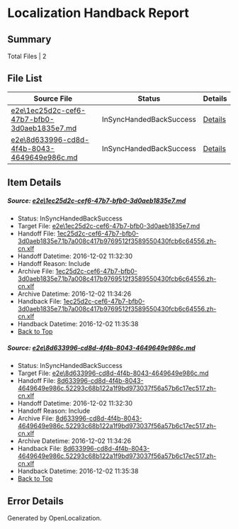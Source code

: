 # <a name='report-top'></a> Localization Handback Report

## Summary
 Total Files | 2

## File List
 Source File | Status | Details 
 ----------- | ------ | ------- 
 [e2e\1ec25d2c-cef6-47b7-bfb0-3d0aeb1835e7.md](https://github.com/OpenLocalizationTestOrg/ol-test0/blob/08b0e48835120b2bb6d3159696a743bb100a5aa2/e2e/1ec25d2c-cef6-47b7-bfb0-3d0aeb1835e7.md) | InSyncHandedBackSuccess | [Details](#220c89c7003c0ac48e03e6336e246a4b0c6b9c581)
 [e2e\8d633996-cd8d-4f4b-8043-4649649e986c.md](https://github.com/OpenLocalizationTestOrg/ol-test0/blob/08b0e48835120b2bb6d3159696a743bb100a5aa2/e2e/8d633996-cd8d-4f4b-8043-4649649e986c.md) | InSyncHandedBackSuccess | [Details](#467dc644aab02685e8923382680325ebb7ebebe72)

## Item Details
##### <a name='220c89c7003c0ac48e03e6336e246a4b0c6b9c581'></a> Source: [e2e\1ec25d2c-cef6-47b7-bfb0-3d0aeb1835e7.md](https://github.com/OpenLocalizationTestOrg/ol-test0/blob/08b0e48835120b2bb6d3159696a743bb100a5aa2/e2e/1ec25d2c-cef6-47b7-bfb0-3d0aeb1835e7.md)
* Status: InSyncHandedBackSuccess
* Target File: [e2e\1ec25d2c-cef6-47b7-bfb0-3d0aeb1835e7.md](https://github.com/OpenLocalizationTestOrg/ol-test0-zhcn/blob/ab56bd822b4ed372502e536aedf8c327035f4c60/e2e/1ec25d2c-cef6-47b7-bfb0-3d0aeb1835e7.md)
* Handoff File: [1ec25d2c-cef6-47b7-bfb0-3d0aeb1835e7.1b7a008c417b9769512f3589550430fcb6c64556.zh-cn.xlf](https://github.com/OpenLocalizationTestOrg/ol-test0-handoff/blob/09a0211e9841ffd99182d15debf31a2e6d8b731a/ol-handoff/OpenLocalizationTestOrg/ol-test0-zhcn/shujia/ht/1ec25d2c-cef6-47b7-bfb0-3d0aeb1835e7.1b7a008c417b9769512f3589550430fcb6c64556.zh-cn.xlf)
* Handoff Datetime: 2016-12-02 11:32:30
* Handoff Reason: Include
* Archive File: [1ec25d2c-cef6-47b7-bfb0-3d0aeb1835e7.1b7a008c417b9769512f3589550430fcb6c64556.zh-cn.xlf](https://github.com/OpenLocalizationTestOrg/ol-test0-handoff/blob/592f20c7642a245cc79fe9973202708eaae9cb5c/ol-archive/OpenLocalizationTestOrg/ol-test0-zhcn/shujia/ht/1ec25d2c-cef6-47b7-bfb0-3d0aeb1835e7.1b7a008c417b9769512f3589550430fcb6c64556.zh-cn.xlf)
* Archive Datetime: 2016-12-02 11:34:26
* Handback File: [1ec25d2c-cef6-47b7-bfb0-3d0aeb1835e7.1b7a008c417b9769512f3589550430fcb6c64556.zh-cn.xlf](https://github.com/OpenLocalizationTestOrg/ol-test0-handback/blob/bf3294a1d823d7cff5770ce80b3751c028e46ff2/ol-handback/OpenLocalizationTestOrg/ol-test0-zhcn/shujia/ht/1ec25d2c-cef6-47b7-bfb0-3d0aeb1835e7.1b7a008c417b9769512f3589550430fcb6c64556.zh-cn.xlf)
* Handback Datetime: 2016-12-02 11:35:38
* [Back to Top](#report-top)

##### <a name='467dc644aab02685e8923382680325ebb7ebebe72'></a> Source: [e2e\8d633996-cd8d-4f4b-8043-4649649e986c.md](https://github.com/OpenLocalizationTestOrg/ol-test0/blob/08b0e48835120b2bb6d3159696a743bb100a5aa2/e2e/8d633996-cd8d-4f4b-8043-4649649e986c.md)
* Status: InSyncHandedBackSuccess
* Target File: [e2e\8d633996-cd8d-4f4b-8043-4649649e986c.md](https://github.com/OpenLocalizationTestOrg/ol-test0-zhcn/blob/ab56bd822b4ed372502e536aedf8c327035f4c60/e2e/8d633996-cd8d-4f4b-8043-4649649e986c.md)
* Handoff File: [8d633996-cd8d-4f4b-8043-4649649e986c.52293c68b122a1f9bd973037f56a57b6c17ec517.zh-cn.xlf](https://github.com/OpenLocalizationTestOrg/ol-test0-handoff/blob/09a0211e9841ffd99182d15debf31a2e6d8b731a/ol-handoff/OpenLocalizationTestOrg/ol-test0-zhcn/shujia/ht/8d633996-cd8d-4f4b-8043-4649649e986c.52293c68b122a1f9bd973037f56a57b6c17ec517.zh-cn.xlf)
* Handoff Datetime: 2016-12-02 11:32:30
* Handoff Reason: Include
* Archive File: [8d633996-cd8d-4f4b-8043-4649649e986c.52293c68b122a1f9bd973037f56a57b6c17ec517.zh-cn.xlf](https://github.com/OpenLocalizationTestOrg/ol-test0-handoff/blob/592f20c7642a245cc79fe9973202708eaae9cb5c/ol-archive/OpenLocalizationTestOrg/ol-test0-zhcn/shujia/ht/8d633996-cd8d-4f4b-8043-4649649e986c.52293c68b122a1f9bd973037f56a57b6c17ec517.zh-cn.xlf)
* Archive Datetime: 2016-12-02 11:34:26
* Handback File: [8d633996-cd8d-4f4b-8043-4649649e986c.52293c68b122a1f9bd973037f56a57b6c17ec517.zh-cn.xlf](https://github.com/OpenLocalizationTestOrg/ol-test0-handback/blob/bf3294a1d823d7cff5770ce80b3751c028e46ff2/ol-handback/OpenLocalizationTestOrg/ol-test0-zhcn/shujia/ht/8d633996-cd8d-4f4b-8043-4649649e986c.52293c68b122a1f9bd973037f56a57b6c17ec517.zh-cn.xlf)
* Handback Datetime: 2016-12-02 11:35:38
* [Back to Top](#report-top)


## Error Details

Generated by OpenLocalization.
